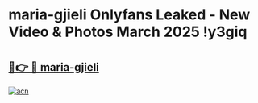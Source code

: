# maria-gjieli Onlyfans Leaked - New Video & Photos March 2025 !y3giq

# <h2><a href="https://y24wp1.iuczelnia.edu.pl?title=maria-gjieli&ref=y3giq">🔗👉 🔴 maria-gjieli</a></h2>

[![acn](https://github.com/user-attachments/assets/0f9c940e-d8b0-45ae-aac7-cd30a18b3e1c)](https://y24wp1.iuczelnia.edu.pl?title=maria-gjieli&ref=y3giq)

